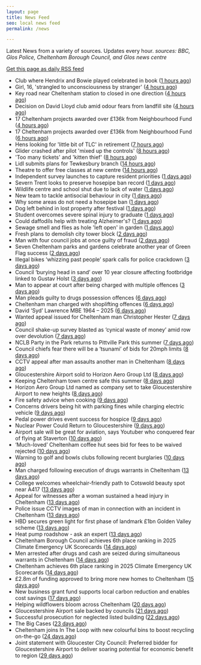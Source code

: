 ```yaml
---
layout: page
title: News Feed
seo: local news feed
permalink: /news

---
```


Latest News from a variety of sources. Updates every hour.
_sources: BBC, Glos Police, Cheltenham Borough Council, and Glos news centre_

[Get this page as daily RSS feed](/daily.rss)

<!-- news_marker starts -->
- Club where Hendrix and Bowie played celebrated in book ([1 hours ago](https://www.bbc.com/news/articles/c62dryljn24o))
- Girl, 16, 'strangled to unconsciousness by stranger' ([4 hours ago](https://www.bbc.com/news/articles/cx23jny8282o))
- Key road near Cheltenham station to closed in one direction ([4 hours ago](https://gloucesternewscentre.co.uk/key-road-near-cheltenham-station-to-closed-in-one-direction/))
- Decision on David Lloyd club amid odour fears from landfill site ([4 hours ago](https://gloucesternewscentre.co.uk/decision-on-david-lloyd-club-amid-odour-fears-from-landfill-site/))
- 17 Cheltenham projects awarded over £136k from Neighbourhood Fund ([4 hours ago](https://gloucesternewscentre.co.uk/17-cheltenham-projects-awarded-over-136k-from-neighbourhood-fund/))
- 17 Cheltenham projects awarded over £136k from Neighbourhood Fund ([6 hours ago](https://www.cheltenham.gov.uk/news/article/3036/17_cheltenham_projects_awarded_over_136k_from_neighbourhood_fund))
- Hens looking for 'little bit of TLC' in retirement ([7 hours ago](https://www.bbc.com/news/articles/c2k1yk1lq84o))
- Glider crashed after pilot 'mixed up the controls' ([8 hours ago](https://www.bbc.com/news/articles/cql01lx5glpo))
- 'Too many tickets' and 'kitten thief' ([8 hours ago](https://www.bbc.com/news/articles/c5y7z11nggeo))
- Lidl submits plans for Tewkesbury branch ([14 hours ago](https://www.bbc.com/news/articles/cy8k2lg7j9lo))
- Theatre to offer free classes at new centre ([14 hours ago](https://www.bbc.com/news/articles/c5y7xr545x4o))
- Independent survey launches to capture resident priorities ([1 days ago](https://www.cheltenham.gov.uk/news/article/3035/independent_survey_launches_to_capture_resident_priorities))
- Severn Trent looks to preserve hosepipe ban record ([1 days ago](https://www.bbc.com/news/articles/cn86qxpl2yzo))
- Wildlife centre and school shut due to lack of water ([1 days ago](https://www.bbc.com/news/articles/cly8788d08yo))
- New team to tackle antisocial behaviour in city ([1 days ago](https://www.bbc.com/news/articles/cn86pw7z6qzo))
- Why some areas do not need a hosepipe ban ([1 days ago](https://www.bbc.com/news/articles/c8e424nr04do))
- Dog left behind in lost property after festival ([1 days ago](https://www.bbc.co.uk/sounds/play/p0lqd7wd))
- Student overcomes severe spinal injury to graduate ([1 days ago](https://www.bbc.com/news/articles/c2leyken5gro))
- Could daffodils help with treating Alzheimer's? ([1 days ago](https://www.bbc.com/news/articles/cp8208llwg1o))
- Sewage smell and flies as hole 'left open' in garden ([1 days ago](https://www.bbc.com/news/articles/cjrlp79vrq0o))
- Fresh plans to demolish city tower block ([2 days ago](https://www.bbc.com/news/articles/czey2zx2kkeo))
- Man with four council jobs at once guilty of fraud ([2 days ago](https://www.bbc.com/news/articles/c80p9z29r1ko))
- Seven Cheltenham parks and gardens celebrate another year of Green Flag success ([2 days ago](https://www.cheltenham.gov.uk/news/article/3034/seven_cheltenham_parks_and_gardens_celebrate_another_year_of_green_flag_success))
- Illegal bikes ‘whizzing past people’ spark calls for police crackdown ([3 days ago](https://gloucesternewscentre.co.uk/illegal-bikes-whizzing-past-people-spark-calls-for-police-crackdown/))
- Council ‘burying head in sand’ over 10 year closure affecting footbridge linked to Gustav Holst ([3 days ago](https://gloucesternewscentre.co.uk/council-burying-head-in-sand-over-10-year-closure-affecting-footbridge-linked-to-gustav-holst/))
- Man to appear at court after being charged with multiple offences ([3 days ago](https://gloucesternewscentre.co.uk/man-to-appear-at-court-after-being-charged-with-multiple-offences/))
- Man pleads guilty to drugs possession offences ([6 days ago](https://gloucesternewscentre.co.uk/man-pleads-guilty-to-drugs-possession-offences/))
- Cheltenham man charged with shoplifting offences ([6 days ago](https://gloucesternewscentre.co.uk/cheltenham-man-charged-with-shoplifting-offences/))
- David ‘Syd’ Lawrence MBE 1964 – 2025 ([6 days ago](https://www.bbc.co.uk/sounds/play/p0lpkk2r))
- Wanted appeal issued for Cheltenham man Christopher Hester ([7 days ago](https://gloucesternewscentre.co.uk/wanted-appeal-issued-for-cheltenham-man-christopher-hester/))
- Council shake-up survey blasted as ‘cynical waste of money’ amid row over devolution ([7 days ago](https://gloucesternewscentre.co.uk/council-shake-up-survey-blasted-as-cynical-waste-of-money-amid-row-over-devolution/))
- NCLB Party in the Park returns to Pittville Park this summer ([7 days ago](https://www.cheltenham.gov.uk/news/article/3033/nclb_party_in_the_park_returns_to_pittville_park_this_summer))
- Council chiefs fear there will be a ‘tsunami’ of bids for 20mph limits ([8 days ago](https://gloucesternewscentre.co.uk/council-chiefs-fear-there-will-be-a-tsunami-of-bids-for-20mph-limits/))
- CCTV appeal after man assaults another man in Cheltenham ([8 days ago](https://gloucesternewscentre.co.uk/cctv-appeal-after-man-assaults-another-man-in-cheltenham/))
- Gloucestershire Airport sold to Horizon Aero Group Ltd ([8 days ago](https://gloucesternewscentre.co.uk/gloucestershire-airport-sold-to-horizon-aero-group-ltd/))
- Keeping Cheltenham town centre safe this summer ([8 days ago](https://www.cheltenham.gov.uk/news/article/3032/keeping_cheltenham_town_centre_safe_this_summer))
- Horizon Aero Group Ltd named as company set to take Gloucestershire Airport to new heights ([8 days ago](https://www.cheltenham.gov.uk/news/article/3031/horizon_aero_group_ltd_named_as_company_set_to_take_gloucestershire_airport_to_new_heights))
- Fire safety advice when cooking ([9 days ago](https://gloucesternewscentre.co.uk/fire-safety-advice-when-cooking/))
- Concerns drivers being hit with parking fines while charging electric vehicle ([9 days ago](https://gloucesternewscentre.co.uk/concerns-drivers-being-hit-with-parking-fines-while-charging-electric-vehicle/))
- Pedal power drives event success for hospice ([9 days ago](https://gloucesternewscentre.co.uk/pedal-power-drives-event-success-for-hospice/))
- Nuclear Power Could Return to Gloucestershire ([9 days ago](https://www.bbc.co.uk/sounds/play/p0lnt3v8))
- Airport sale will be great for aviation, says Youtuber who conquered fear of flying at Staverton ([10 days ago](https://gloucesternewscentre.co.uk/airport-sale-will-be-great-for-aviation-says-youtuber-who-conquered-fear-of-flying-at-staverton/))
- ‘Much-loved’ Cheltenham coffee hut sees bid for fees to be waived rejected ([10 days ago](https://gloucesternewscentre.co.uk/much-loved-cheltenham-coffee-hut-sees-bid-for-fees-to-be-waived-rejected/))
- Warning to golf and bowls clubs following recent burglaries ([10 days ago](https://gloucesternewscentre.co.uk/warning-to-golf-and-bowls-clubs-following-recent-burglaries/))
- Man charged following execution of drugs warrants in Cheltenham ([13 days ago](https://gloucesternewscentre.co.uk/man-charged-following-execution-of-drugs-warrants-in-cheltenham-2/))
- College welcomes wheelchair-friendly path to Cotswold beauty spot near A417 ([13 days ago](https://gloucesternewscentre.co.uk/college-welcomes-wheelchair-friendly-path-to-cotswold-beauty-spot-near-a417/))
- Appeal for witnesses after a woman sustained a head injury in Cheltenham ([13 days ago](https://gloucesternewscentre.co.uk/appeal-for-witnesses-after-a-woman-sustained-a-head-injury-in-cheltenham/))
- Police issue CCTV images of man in connection with an incident in Cheltenham ([13 days ago](https://gloucesternewscentre.co.uk/police-issue-cctv-images-of-man-in-connection-with-an-incident-in-cheltenham/))
- HBD secures green light for first phase of landmark £1bn Golden Valley scheme ([13 days ago](https://www.cheltenham.gov.uk/news/article/3030/hbd_secures_green_light_for_first_phase_of_landmark_1bn_golden_valley_scheme))
- Heat pump roadshow - ask an expert ([13 days ago](https://www.cheltenham.gov.uk/news/article/3029/heat_pump_roadshow_-_ask_an_expert))
- Cheltenham Borough Council achieves 6th place ranking in 2025 Climate Emergency UK Scorecards ([14 days ago](https://gloucesternewscentre.co.uk/cheltenham-borough-council-achieves-6th-place-ranking-in-2025-climate-emergency-uk-scorecards/))
- Men arrested after drugs and cash are seized during simultaneous warrants in Cheltenham ([14 days ago](https://gloucesternewscentre.co.uk/men-arrested-after-drugs-and-cash-are-seized-during-simultaneous-warrants-in-cheltenham/))
- Cheltenham achieves 6th place ranking in 2025 Climate Emergency UK Scorecards ([14 days ago](https://www.cheltenham.gov.uk/news/article/3028/cheltenham_achieves_6th_place_ranking_in_2025_climate_emergency_uk_scorecards))
- £2.8m of funding approved to bring more new homes to Cheltenham ([15 days ago](https://www.cheltenham.gov.uk/news/article/3027/28m_of_funding_approved_to_bring_more_new_homes_to_cheltenham))
- New business grant fund supports local carbon reduction and enables cost savings ([17 days ago](https://www.cheltenham.gov.uk/news/article/3026/new_business_grant_fund_supports_local_carbon_reduction_and_enables_cost_savings))
- Helping wildflowers bloom across Cheltenham ([20 days ago](https://www.cheltenham.gov.uk/news/article/3025/helping_wildflowers_bloom_across_cheltenham))
- Gloucestershire Airport sale backed by councils ([21 days ago](https://www.cheltenham.gov.uk/news/article/3024/gloucestershire_airport_sale_backed_by_councils))
- Successful prosecution for neglected listed building ([22 days ago](https://www.cheltenham.gov.uk/news/article/3023/successful_prosecution_for_neglected_listed_building))
- The Big Cases ([23 days ago](https://www.bbc.co.uk/iplayer/episode/m001z7w2))
- Cheltenham joins In The Loop with new colourful bins to boost recycling on-the-go ([24 days ago](https://www.cheltenham.gov.uk/news/article/3022/cheltenham_joins_in_the_loop_with_new_colourful_bins_to_boost_recycling_on-the-go))
- Joint statement with Gloucester City Council: Preferred bidder for Gloucestershire Airport to deliver soaring potential for economic benefit to region ([29 days ago](https://www.cheltenham.gov.uk/news/article/3021/joint_statement_with_gloucester_city_council_preferred_bidder_for_gloucestershire_airport_to_deliver_soaring_potential_for_economic_benefit_to_region))

<!-- news_marker ends -->
